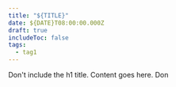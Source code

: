 ```yaml
---
title: "${TITLE}"
date: ${DATE}T08:00:00.000Z
draft: true
includeToc: false
tags:
  - tag1
---
```


Don't include the h1 title.
Content goes here. Don
